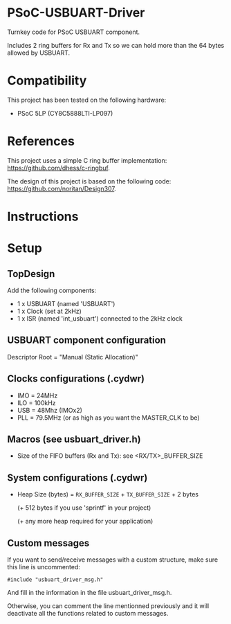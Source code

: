 # PSoC-USBUART-Driver
Turnkey code for PSoC USBUART component.

Includes 2 ring buffers for Rx and Tx so we can hold more than the 64 bytes allowed by USBUART.

# Compatibility
This project has been tested on the following hardware:
  * PSoC 5LP (CY8C5888LTI-LP097)

# References
This project uses a simple C ring buffer implementation: https://github.com/dhess/c-ringbuf.

The design of this project is based on the following code: https://github.com/noritan/Design307.

# Instructions


# Setup
## TopDesign
Add the following components:
* 1 x USBUART (named 'USBUART')
* 1 x Clock (set at 2kHz)
* 1 x ISR (named 'int_usbuart') connected to the 2kHz clock

## USBUART component configuration
Descriptor Root = "Manual (Static Allocation)"

## Clocks configurations (.cydwr)
* IMO = 24MHz
* ILO = 100kHz  
* USB = 48Mhz (IMOx2)
* PLL = 79.5MHz (or as high as you want the MASTER_CLK to be)

## Macros (see usbuart_driver.h)
* Size of the FIFO buffers (Rx and Tx): see <RX/TX>_BUFFER_SIZE

## System configurations (.cydwr)
* Heap Size (bytes) = `RX_BUFFER_SIZE` + `TX_BUFFER_SIZE` + 2 bytes
                      
    (+ 512 bytes if you use 'sprintf' in your project)
    
    (+ any more heap required for your application)

## Custom messages
If you want to send/receive messages with a custom structure, make sure this line is uncommented:

    #include "usbuart_driver_msg.h"
  
And fill in the information in the file usbuart_driver_msg.h.

Otherwise, you can comment the line mentionned previously and it will deactivate all the functions related to custom messages.
